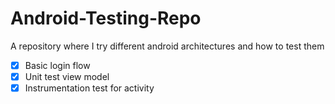 # Android-Testing-Repo
A repository where I try different android architectures and how to test them

- [x] Basic login flow
- [x] Unit test view model
- [x] Instrumentation test for activity

